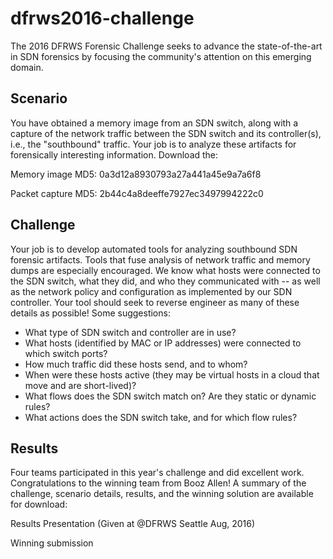 # dfrws2016-challenge
The 2016 DFRWS Forensic Challenge seeks to advance the state-of-the-art in SDN forensics by focusing the community's attention on this emerging domain.

## Scenario
You have obtained a memory image from an SDN switch, along with a capture of the network traffic between the SDN switch and its controller(s), i.e., the "southbound" traffic. Your job is to analyze these artifacts for forensically interesting information. Download the:

Memory image  MD5: 0a3d12a8930793a27a441a45e9a7a6f8

Packet capture  MD5: 2b44c4a8deeffe7927ec3497994222c0

## Challenge
Your job is to develop automated tools for analyzing southbound SDN forensic artifacts. Tools that fuse analysis of network traffic and memory dumps are especially encouraged. We know what hosts were connected to the SDN switch, what they did, and who they communicated with -- as well as the network policy and configuration as implemented by our SDN controller. Your tool should seek to reverse engineer as many of these details as possible! Some suggestions:

* What type of SDN switch and controller are in use?
* What hosts (identified by MAC or IP addresses) were connected to which switch ports?
* How much traffic did these hosts send, and to whom?
* When were these hosts active (they may be virtual hosts in a cloud that move and are short-lived)?
* What flows does the SDN switch match on? Are they static or dynamic rules?
* What actions does the SDN switch take, and for which flow rules?

## Results

Four teams participated in this year's challenge and did excellent work. Congratulations to the winning team from Booz Allen! A summary of the challenge, scenario details, results, and the winning solution are available for download:

Results Presentation (Given at @DFRWS Seattle Aug, 2016)

Winning submission
